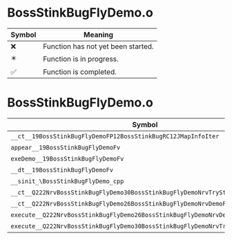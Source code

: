 # BossStinkBugFlyDemo.o
| Symbol | Meaning 
| ------------- | ------------- 
| :x: | Function has not yet been started. 
| :eight_pointed_black_star: | Function is in progress. 
| :white_check_mark: | Function is completed. 


# BossStinkBugFlyDemo.o
| Symbol | Decompiled? |
| ------------- | ------------- |
| `__ct__19BossStinkBugFlyDemoFP12BossStinkBugRC12JMapInfoIter` | :x: |
| `appear__19BossStinkBugFlyDemoFv` | :x: |
| `exeDemo__19BossStinkBugFlyDemoFv` | :x: |
| `__dt__19BossStinkBugFlyDemoFv` | :x: |
| `__sinit_\BossStinkBugFlyDemo_cpp` | :x: |
| `__ct__Q222NrvBossStinkBugFlyDemo30BossStinkBugFlyDemoNrvTryStartFv` | :x: |
| `__ct__Q222NrvBossStinkBugFlyDemo26BossStinkBugFlyDemoNrvDemoFv` | :x: |
| `execute__Q222NrvBossStinkBugFlyDemo26BossStinkBugFlyDemoNrvDemoCFP5Spine` | :x: |
| `execute__Q222NrvBossStinkBugFlyDemo30BossStinkBugFlyDemoNrvTryStartCFP5Spine` | :x: |
